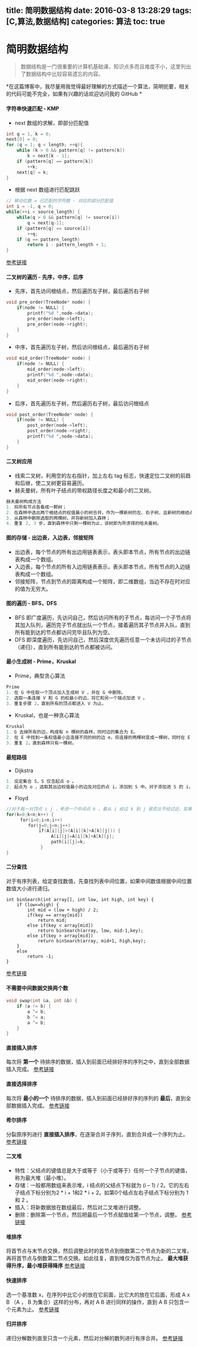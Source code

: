 title: 简明数据结构
date: 2016-03-8 13:28:29
tags: [C,算法,数据结构]
categories: 算法
toc: true
---
# 简明数据结构

> 数据结构是一门很重要的计算机基础课，知识点多而且难度不小，这里列出了数据结构中比较容易遗忘的内容。

*在这篇博客中，我尽量用我觉得最好理解的方式描述一个算法，简明扼要，相关的代码可能不完全，如果有兴趣的话欢迎访问我的 GitHub *

#### 字符串快速匹配 - KMP
- next 数组的求解，即部分匹配值
``` c
int q = 1, k = 0;
next[0] = 0;
for (q = 1; q < length; ++q){
    while (k > 0 && pattern[q] != pattern[k])
        k = next[k - 1];
    if (pattern[q] == pattern[k])
        ++k;
    next[q] = k;
}
```

- 根据 next 数组进行匹配跳跃
``` c
// 移动位数 = 已匹配的字符数 - 对应的部分匹配值
int i = -1, q = 0;
while(++i < source_length) {
    while(q > 0 && pattern[q] != source[i])
        q = next[q-1];
    if (pattern[q] == source[i])
        ++q;
    if (q == pattern_length)
        return i - pattern_length + 1;
}
```
[参考链接](http://www.cnblogs.com/c-cloud/p/3224788.html)
#### 二叉树的遍历 - 先序，中序，后序
- 先序，首先访问根结点，然后遍历左子树，最后遍历右子树
``` c
void pre_order(TreeNode* node) {
    if(node != NULL) {
        printf("%d ",node->data);
        pre_order(node->left);
        pre_order(node->right);
    }
}
```
- 中序，首先遍历左子树，然后访问根结点，最后遍历右子树
``` c
void mid_order(TreeNode* node) {
    if(node != NULL) {
        mid_order(node->left);
        printf("%d ",node->data);
        mid_order(node->right);
    }
}
```
- 后序，首先遍历左子树，然后遍历右子树，最后访问根结点
``` c
void post_order(TreeNode* node) {
    if(node != NULL) {
        post_order(node->left);
        post_order(node->right);
        printf("%d ",node->data);
    }
}
```

#### 二叉树应用
- 线索二叉树，利用空的左右指针，加上左右 tag 标志，快速定位二叉树的前趋和后继，使二叉树更容易遍历。
- 赫夫曼树，所有叶子结点的带权路径长度之和最小的二叉树。
``` c
赫夫曼树构成方法
1. 将所有节点各看成一颗树；
2. 在森林中选出两个根结点的权值最小的树合并，作为一棵新树的左、右子树，且新树的根结点权值为其左、右子树根结点权值之和；
3. 从森林中删除选取的两棵树，并将新树加入森林；
4. 重复 2, 3 步，直到森林中只剩一棵树为止，该树即为所求得的哈夫曼树。
```

#### 图的存储 - 出边表，入边表，邻接矩阵
- 出边表，每个节点的所有出边用链表表示，表头即本节点，所有节点的出边链表构成一个数组。
- 入边表，每个节点的所有入边用链表表示，表头即本节点，所有节点的入边链表构成一个数组。
- 邻接矩阵，节点到节点的距离构成一个矩阵，即二维数组，当边不存在时对应的值为无穷大。

#### 图的遍历 - BFS，DFS
- BFS 即广度遍历，先访问自己，然后访问所有的子节点，每访问一个子节点将其加入队列，遍历完子节点就出队一个节点，接着遍历其子节点并入队，直到所有能到达的节点都访问完毕且队列为空。
- DFS 即深度遍历，先访问自己，然后深度优先遍历任意一个未访问过的子节点（递归），直到所有能到达的节点都被访问。

#### 最小生成树 - Prime，Kruskal
- Prime，典型贪心算法
``` c
Prime
1. 在 G 中任取一个顶点加入生成树 V ，并在 G 中删除。
2. 选取一条连接 V 和 G 的权最小的边，将它和另一个端点加进 V 。
3. 重复步骤 2，直到所有的顶点都进入 V 为止。
```
- Kruskal，也是一种贪心算法
``` c
Kruskal
1. G 去掉所有的边，构成有 n 棵树的森林，同时边的集合为 E。
2. 在 E 中找到一条权值最小且连接不同的树的边 e，将连接的两棵树变成一棵树，同时在 E 中删除 e。
3. 重复 2，直到森林只有一棵树。
```

#### 最短路径
- Dijkstra
``` c
1. 设定集合 S，S 仅含起点 o 。
2. 起点为 o ，选取其出边权值最小的边及对应的点 i，添加到 S 中。对于添加进 S 的 i，遍历起每一条出边，如果 A[o][i] + A[i][j] < A[o][j] ，更新 A[o][j] ，重复本次动作，直到能到达的点都遍历完为止。
```

- Floyd
``` c
//对于每一对顶点 i j ，考虑一个中间点 k ，看从 i 经过 k 到 j 是否比不经过近，如果近则更新边值。
for(k=0;k<n;k++) { 
  　　for(i=0;i<n;i++)
     　　for(j=0;j<n;j++)
         　　if(A[i][j]>(A[i][k]+A[k][j])) {
                 A[i][j]=A[i][k]+A[k][j];
                 path[i][j]=k;
             } 
} 
```
#### 二分查找
对于有序列表，给定查找数值，先查找列表中间位置，如果中间数值根据中间位置数值大小进行递归。
```
int binSearch(int array[], int low, int high, int key) {  
    if (low<=high) {  
        int mid = (low + high) / 2;  
        if(key == array[mid])  
            return mid;  
        else if(key < array[mid])  
            return binSearch(array, low, mid-1,key);  
        else if(key > array[mid])  
            return binSearch(array, mid+1, high,key);  
    }  
    else  
        return -1;  
}  
```
[参考链接](http://blog.csdn.net/q3498233/article/details/4419285)

#### 不需要中间数据交换两个数
``` c
void swap(int &a, int &b) {  
    if (a != b) {  
        a ^= b;  
        b ^= a;  
        a ^= b;  
    }  
}  
```
#### 直接插入排序
每次将 **第一个** 待排序的数据，插入到前面已经排好序的序列之中，直到全部数据插入完成。
[参考链接](http://blog.csdn.net/morewindows/article/details/6665714)

#### 直接选择排序
每次将 **最小的一个** 待排序的数据，插入到前面已经排好序的序列的 **最后**，直到全部数据插入完成。
[参考链接](http://blog.csdn.net/morewindows/article/details/6671824)

#### 希尔排序
分裂原序列进行 **直接插入排序**，在逐渐合并子序列，直到合并成一个序列为止。
[参考链接](http://blog.csdn.net/morewindows/article/details/6668714)

#### 二叉堆
- 特性：父结点的键值总是大于或等于（小于或等于）任何一个子节点的键值，称为最大堆（最小堆）。
- 存储：一般都用数组来表示堆，i 结点的父结点下标就为 (i – 1) / 2。它的左右子结点下标分别为2 * i + 1和2 * i + 2。如第0个结点左右子结点下标分别为 1 和 2 。
- 插入：将新数据放在数组最后，然后对二叉堆进行调整。
- 删除：删除第一个节点，然后把最后一个节点赋值给第一个节点，调整。
[参考链接](http://blog.csdn.net/morewindows/article/details/6709644)

#### 堆排序
将首节点与末节点交换，然后调整此时的首节点到倒数第二个节点为新的二叉堆，再将首节点与倒数第二节点交换。如此往复，直到堆仅为首节点为止。
**最大堆获得升序，最小堆获得降序**
[参考链接](http://blog.csdn.net/morewindows/article/details/6709644)

#### 快速排序
选一个基准数 x，在序列中比它小的放在它前面，比它大的放在它后面，形成 A x B （A ， B 为集合）这样的分布，再对 A B 进行同样的操作，直到 A B 只包含一个元素为止。
[参考链接](http://blog.csdn.net/morewindows/article/details/6684558)

#### 归并排序
递归分解数列直至只含一个元素，然后对分解的数列进行有序合并。
[参考链接](http://blog.csdn.net/morewindows/article/details/6678165)

